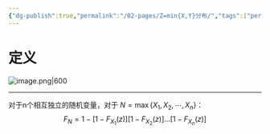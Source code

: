 ```yaml
---
{"dg-publish":true,"permalink":"/02-pages/Z=min{X,Y}分布/","tags":["personal/blog","概率论","概念"]}
---
```


# 定义
![image.png|600](https://yelanyanyu-img-bed.oss-cn-hangzhou.aliyuncs.com/img/blog/2024/06/20240611154313.png)
***
对于n个相互独立的随机变量，对于 $\displaystyle N=\max \left\{X_{1}, X_{2}, \cdots, X_{n}\right\}$：
$$
F_{N}=1-[1-F_{X_{1}}(z)][1-F_{X_{2}}(z)]\dots[1-F_{X_{n}}(z)]
$$
